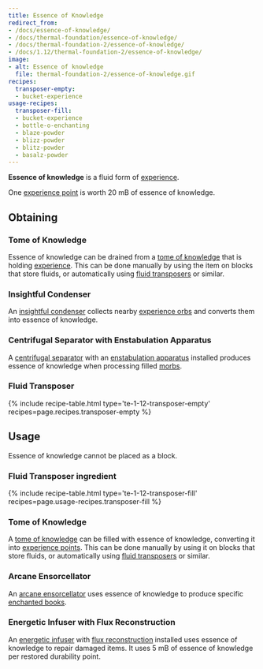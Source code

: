 ```yaml
---
title: Essence of Knowledge
redirect_from:
- /docs/essence-of-knowledge/
- /docs/thermal-foundation/essence-of-knowledge/
- /docs/thermal-foundation-2/essence-of-knowledge/
- /docs/1.12/thermal-foundation-2/essence-of-knowledge/
image:
- alt: Essence of knowledge
  file: thermal-foundation-2/essence-of-knowledge.gif
recipes:
  transposer-empty:
  - bucket-experience
usage-recipes:
  transposer-fill:
  - bucket-experience
  - bottle-o-enchanting
  - blaze-powder
  - blizz-powder
  - blitz-powder
  - basalz-powder
---
```


**Essence of knowledge** is a fluid form of
[experience](https://minecraft.gamepedia.com/Experience).

One [experience point](https://minecraft.gamepedia.com/Experience) is worth 20
mB of essence of knowledge.


Obtaining
---------

### Tome of Knowledge
Essence of knowledge can be drained from a [tome of
knowledge](/docs/1.12/thermal-foundation/tome-of-knowledge/) that is holding
[experience](https://minecraft.gamepedia.com/Experience). This can be done
manually by using the item on blocks that store fluids, or automatically using
[fluid transposers](/docs/1.12/thermal-expansion/fluid-transposer/) or similar.

### Insightful Condenser
An [insightful condenser](/docs/1.12/thermal-expansion/insightful-condenser/) collects nearby
[experience orbs](https://minecraft.gamepedia.com/Experience) and converts them
into essence of knowledge.

### Centrifugal Separator with Enstabulation Apparatus
A [centrifugal separator](/docs/1.12/thermal-expansion/centrifugal-separator/) with an [enstabulation
apparatus](/docs/1.12/thermal-expansion/augment-enstabulation-apparatus/) installed produces essence of
knowledge when processing filled [morbs](/docs/1.12/thermal-expansion/morb/).

### Fluid Transposer
{% include recipe-table.html type='te-1-12-transposer-empty' recipes=page.recipes.transposer-empty %}


Usage
-----

Essence of knowledge cannot be placed as a block.

### Fluid Transposer ingredient
{% include recipe-table.html type='te-1-12-transposer-fill' recipes=page.usage-recipes.transposer-fill %}

### Tome of Knowledge
A [tome of knowledge](/docs/1.12/thermal-foundation/tome-of-knowledge/) can be filled with essence of
knowledge, converting it into [experience
points](https://minecraft.gamepedia.com/Experience). This can be done manually
by using it on blocks that store fluids, or automatically using [fluid
transposers](/docs/1.12/thermal-expansion/fluid-transposer/) or similar.

### Arcane Ensorcellator
An [arcane ensorcellator](/docs/1.12/thermal-expansion/arcane-ensorcellator/) uses essence of knowledge
to produce specific [enchanted
books](https://minecraft.gamepedia.com/Enchanted_Book).

### Energetic Infuser with Flux Reconstruction
An [energetic infuser](/docs/1.12/thermal-expansion/energetic-infuser/) with [flux
reconstruction](/docs/1.12/thermal-expansion/augment-flux-reconstruction/) installed uses essence of
knowledge to repair damaged items. It uses 5 mB of essence of knowledge per
restored durability point.
